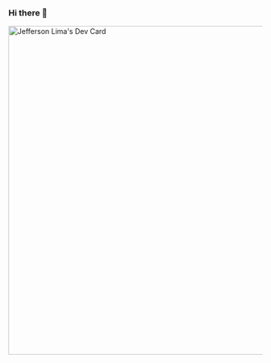 ### Hi there 👋

<a href="https://app.daily.dev/jhefflg"><img src="https://api.daily.dev/devcards/v2/04vveCznswvMPmMzzXMWv.png?type=wide&r=wjn" width="652" alt="Jefferson Lima's Dev Card"/></a>

<!--
**jhefflg/jhefflg** is a ✨ _special_ ✨ repository because its `README.md` (this file) appears on your GitHub profile.

Here are some ideas to get you started:

- 🔭 I’m currently working on ...
- 🌱 I’m currently learning ...
- 👯 I’m looking to collaborate on ...
- 🤔 I’m looking for help with ...
- 💬 Ask me about ...
- 📫 How to reach me: ...
- 😄 Pronouns: ...
- ⚡ Fun fact: ...
-->
